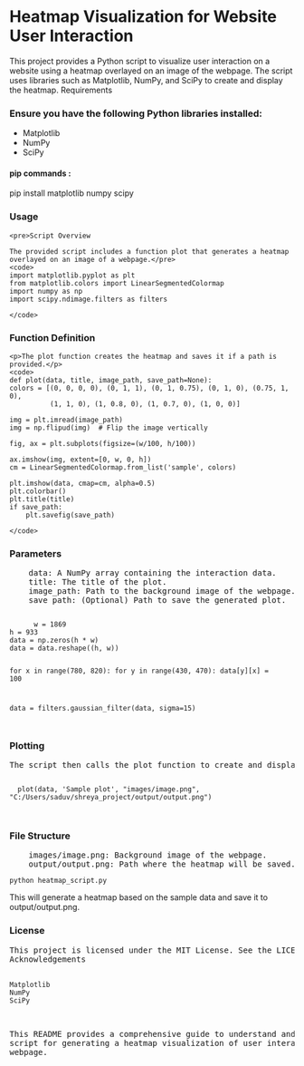 <h1>Heatmap Visualization for Website User Interaction</h1>

<p>This project provides a Python script to visualize user interaction on a website using a heatmap overlayed on an image of the webpage. The script uses libraries such as Matplotlib, NumPy, and SciPy to create and display the heatmap.
Requirements</p>

<h3>Ensure you have the following Python libraries installed:</h3>
    <ul>
    <li>Matplotlib</li>
    <li>NumPy</li>
    <li>SciPy</li>
    </ul>
    <h4>pip commands :</h4>
    <p>pip install matplotlib numpy scipy
</p>
<h3>Usage</h3>

    <pre>Script Overview

    The provided script includes a function plot that generates a heatmap overlayed on an image of a webpage.</pre>
    <code>
    import matplotlib.pyplot as plt
    from matplotlib.colors import LinearSegmentedColormap
    import numpy as np
    import scipy.ndimage.filters as filters

    </code>
  <h3>Function Definition</h3>

    <p>The plot function creates the heatmap and saves it if a path is provided.</p>
    <code>
    def plot(data, title, image_path, save_path=None):
    colors = [(0, 0, 0, 0), (0, 1, 1), (0, 1, 0.75), (0, 1, 0), (0.75, 1, 0),
              (1, 1, 0), (1, 0.8, 0), (1, 0.7, 0), (1, 0, 0)]

    img = plt.imread(image_path)
    img = np.flipud(img)  # Flip the image vertically
    
    fig, ax = plt.subplots(figsize=(w/100, h/100))

    ax.imshow(img, extent=[0, w, 0, h])
    cm = LinearSegmentedColormap.from_list('sample', colors)

    plt.imshow(data, cmap=cm, alpha=0.5)
    plt.colorbar()
    plt.title(title)
    if save_path:
        plt.savefig(save_path)

    </code>
  <h3>Parameters</h3>
<pre>
    data: A NumPy array containing the interaction data.
    title: The title of the plot.
    image_path: Path to the background image of the webpage.
    save_path: (Optional) Path to save the generated plot.</pre>
    <code>
      w = 1869
h = 933
data = np.zeros(h * w)
data = data.reshape((h, w))

for x in range(780, 820):
    for y in range(430, 470):
        data[y][x] = 100

data = filters.gaussian_filter(data, sigma=15)

</code>
  <h3>Plotting</h3>

  <pre>The script then calls the plot function to create and display the heatmap.</pre>
  <code>
  plot(data, 'Sample plot', "images/image.png", "C:/Users/saduv/shreya_project/output/output.png")

  </code>
  <h3>File Structure</h3>
<pre>
    images/image.png: Background image of the webpage.
    output/output.png: Path where the heatmap will be saved.</pre>
    <code>python heatmap_script.py
</code>
<p>This will generate a heatmap based on the sample data and save it to output/output.png.
</p>
<h3>License</h3>
<pre>
This project is licensed under the MIT License. See the LICENSE file for details.
Acknowledgements

    Matplotlib
    NumPy
    SciPy

This README provides a comprehensive guide to understand and run the script for generating a heatmap visualization of user interaction on a webpage.</pre>
